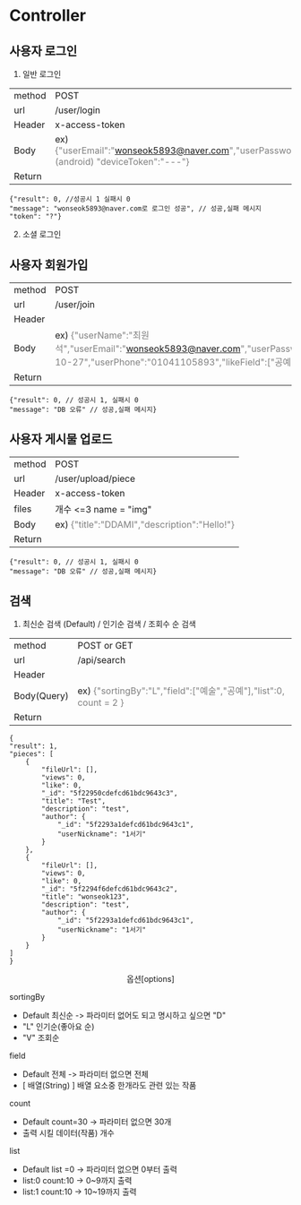 # Controller

## 사용자 로그인

1. 일반 로그인

|        |                                                                                                                                    |
| ------ | ---------------------------------------------------------------------------------------------------------------------------------- |
| method | POST                                                                                                                               |
| url    | /user/login                                                                                                                        |
| Header | x-access-token                                                                                                                     |
| Body   | ex) <span style="color:gray">{"userEmail":"wonseok5893@naver.com","userPassword":"12345678", (android) "deviceToken":"---"}</span> |
| Return |                                                                                                                                    |

    {"result": 0, //성공시 1 실패시 0
    "message": "wonseok5893@naver.com로 로그인 성공", // 성공,실패 메시지
    "token": "?"}

2. 소셜 로그인

## 사용자 회원가입

|        |                                                                                                                                                                                                                         |
| ------ | ----------------------------------------------------------------------------------------------------------------------------------------------------------------------------------------------------------------------- |
| method | POST                                                                                                                                                                                                                    |
| url    | /user/join                                                                                                                                                                                                              |
| Header |                                                                                                                                                                                                                         |
| Body   | ex) <span style="color:gray">{"userName":"최원석","userEmail":"wonseok5893@naver.com","userPassword":"12345678","userSex":"male","userBirth":"1995-10-27","userPhone":"01041105893","likeField":["공예","예술"]}</span> |
| Return |                                                                                                                                                                                                                         |

    {"result": 0, // 성공시 1, 실패시 0
    "message": "DB 오류" // 성공,실패 메시지}

## 사용자 게시물 업로드

|        |                                                                              |
| ------ | ---------------------------------------------------------------------------- |
| method | POST                                                                         |
| url    | /user/upload/piece                                                           |
| Header | x-access-token                                                               |
| files  | 개수 <=3 name = "img"                                                        |
| Body   | ex) <span style="color:gray">{"title":"DDAMI","description":"Hello!"}</span> |
| Return |                                                                              |

    {"result": 0, // 성공시 1, 실패시 0
    "message": "DB 오류" // 성공,실패 메시지}

## 검색

1. 최신순 검색 (Default) / 인기순 검색 / 조회수 순 검색

|             |                                                                                                    |
| ----------- | -------------------------------------------------------------------------------------------------- |
| method      | POST or GET                                                                                        |
| url         | /api/search                                                                                        |
| Header      |                                                                                                    |
| Body(Query) | ex) <span style="color:gray">{"sortingBy":"L","field":["예술","공예"],"list":0, count = 2 }</span> |
| Return      |                                                                                                    |

    {
    "result": 1,
    "pieces": [
        {
            "fileUrl": [],
            "views": 0,
            "like": 0,
            "_id": "5f22950cdefcd61bdc9643c3",
            "title": "Test",
            "description": "test",
            "author": {
                "_id": "5f2293a1defcd61bdc9643c1",
                "userNickname": "1서기"
            }
        },
        {
            "fileUrl": [],
            "views": 0,
            "like": 0,
            "_id": "5f2294f6defcd61bdc9643c2",
            "title": "wonseok123",
            "description": "test",
            "author": {
                "_id": "5f2293a1defcd61bdc9643c1",
                "userNickname": "1서기"
            }
        }
    ]
    }

<center>옵션[options]</center>

sortingBy

- Default 최신순 -> 파라미터 없어도 되고 명시하고 싶으면 "D"
- "L" 인기순(좋아요 순)
- "V" 조회순

field

- Default 전체 -> 파라미터 없으면 전체
- [ 배열(String) ] 배열 요소중 한개라도 관련 있는 작품

count

- Default count=30 -> 파라미터 없으면 30개
- 출력 시킬 데이터(작품) 개수

list

- Default list =0 -> 파라미터 없으면 0부터 출력
- list:0 count:10 -> 0~9까지 출력
- list:1 count:10 -> 10~19까지 출력
